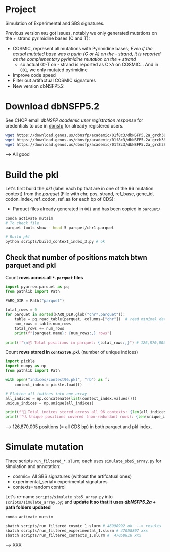 # Project

Simulation of Experimental and SBS signatures.

Previous version `001` got issues, notably we only generated mutations on the + strand pyrimidine bases (C and T):
- COSMIC, represent all mutations with Pyrimidine bases; *Even if the actual mutated base was a purin (G or A) on the - strand, it is reported as the complementary pyrimidine mutation on the + strand*
    - so actual G>T on - strand is reported as C>A on COSMIC... And in `001`, we only mutated pyrimidine
- Improve code speed
- Filter out artifactual COSMIC signatures
- New version dbNSFP5.2


# Download dbNSFP5.2

See CHOP email *dbNSFP academic user registration response* for credentials to use in [dbnsfp](https://www.dbnsfp.org/download) for already registered users.


```bash
wget https://download.genos.us/dbnsfp/academic/01f8c3/dbNSFP5.2a_grch38.gz
wget https://download.genos.us/dbnsfp/academic/01f8c3/dbNSFP5.2a_grch38.gz.tbi
wget https://download.genos.us/dbnsfp/academic/01f8c3/dbNSFP5.2a_grch38.gz.md5
```

--> All good





# Build the pkl 

Let's first build the *pkl* (label each bp that are in one of the 96 mutation context) from the *parquet* (File with chr, pos, strand, ref_base, gene_id, codon_index, ref_codon, ref_aa for each bp of CDS):
- Parquet files already generated in `001` and has been copied in `parquet/`


```bash
conda activate mutsim
# To check file
parquet-tools show --head 5 parquet/chr1.parquet 

# Build pkl
python scripts/build_context_index_3.py # ok
```

## Check that number of positions match btwn parquet and pkl


Count **rows across all `*.parquet` files**


```python
import pyarrow.parquet as pq
from pathlib import Path

PARQ_DIR = Path("parquet")  

total_rows = 0
for parquet in sorted(PARQ_DIR.glob("chr*.parquet")):
    table = pq.read_table(parquet, columns=["chr"])  # read minimal data
    num_rows = table.num_rows
    total_rows += num_rows
    print(f"{parquet.name}: {num_rows:,} rows")

print(f"\n📦 Total positions in parquet: {total_rows:,}") # 126,870,005
```


Count **rows stored in `context96.pkl`** (number of unique indices)


```python
import pickle
import numpy as np
from pathlib import Path

with open("indices/context96.pkl", "rb") as f:
    context_index = pickle.load(f)

# Flatten all indices into one array
all_indices = np.concatenate(list(context_index.values()))
unique_indices = np.unique(all_indices)

print(f"🧠 Total indices stored across all 96 contexts: {len(all_indices):,}") # 380,610,012
print(f"🔍 Unique positions covered (non-redundant rows): {len(unique_indices):,}") # 126,870,005
```

--> 126,870,005 positions (= all CDS bp) in both parquet and pkl index. 



# Simulate mutation

Three scripts `run_filtered_*.slurm`; each uses `simulate_sbs5_array.py` for simulation and annotation:
- cosmic= All SBS signatures (without the artifcatual ones)
- experimental_serial= experimental signatures
- contexts=random control


Let's re-name `scripts/simulate_sbs5_array.py` into `scripts/simulate_array.py`; and **update it so that it uses *dbNSFP5.2a* + path folders updated**


```bash
conda activate mutsim

sbatch scripts/run_filtered_cosmic_1.slurm # 46998992 ok  --> results
sbatch scripts/run_filtered_experimental_1.slurm # 47058807 xxx
sbatch scripts/run_filtered_contexts_1.slurm #  47058818 xxx


```

--> XXX
